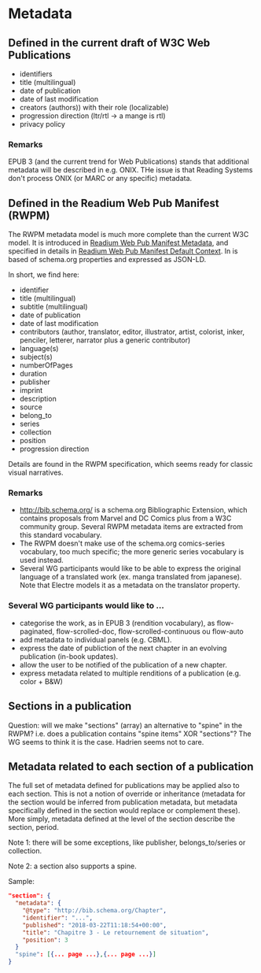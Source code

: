 # Metadata

## Defined in the current draft of W3C Web Publications

- identifiers
- title (multilingual)
- date of publication
- date of last modification
- creators (authors)) with their role (localizable)
- progression direction (ltr/rtl -> a mange is rtl)
- privacy policy

### Remarks

EPUB 3 (and the current trend for Web Publications) stands that additional metadata will be described in e.g. ONIX. THe issue is that Reading Systems don't process ONIX (or MARC or any specific) metadata.

## Defined in the Readium Web Pub Manifest (RWPM)

The RWPM metadata model is much more complete than the current W3C model. It is introduced in [Readium Web Pub Manifest Metadata](https://github.com/readium/webpub-manifest#metadata), and specified in details in [Readium Web Pub Manifest Default Context](https://github.com/readium/webpub-manifest/tree/master/contexts/default). In is based of schema.org properties and expressed as JSON-LD.

In short, we find here: 

- identifier
- title (multilingual)
- subtitle (multilingual)
- date of publication
- date of last modification
- contributors (author, translator, editor, illustrator, artist, colorist, inker, penciler, letterer, narrator plus a generic contributor)
- language(s)
- subject(s)
- numberOfPages
- duration
- publisher
- imprint
- description
- source
- belong_to
 - series
 - collection
 - position
- progression direction

Details are found in the RWPM specification, which seems ready for classic visual narratives.

### Remarks

* http://bib.schema.org/ is a schema.org Bibliographic Extension, which contains proposals from Marvel and DC Comics plus from a W3C community group. Several RWPM metadata items are extracted from this standard vocabulary.
* The RWPM doesn't make use of the schema.org comics-series vocabulary, too much specific; the more generic series vocabulary is used instead. 
* Several WG participants would like to be able to express the original language of a translated work (ex. manga translated from japanese). Note that Electre models it as a metadata on the translator property.

### Several WG participants would like to ... 

* categorise the work, as in EPUB 3 (rendition vocabulary), as flow-paginated, flow-scrolled-doc, flow-scrolled-continuous ou flow-auto
* add metadata to individual panels (e.g. CBML).
* express the date of publiction of the next chapter in an evolving publication (in-book updates).
* allow the user to be notified of the publication of a new chapter.
* express metadata related to multiple renditions of a publication (e.g. color + B&amp;W)

## Sections in a publication

Question: will we make "sections" (array) an alternative to "spine" in the RWPM? i.e. does a publication contains "spine items" XOR "sections"? The WG seems to think it is the case. Hadrien seems not to care. 

## Metadata related to each section of a publication

The full set of metadata defined for publications may be applied also to each section. This is not a notion of override or inheritance (metadata for the section would be inferred from publication metadata, but metadata specifically defined in the section would replace or complement these). More simply, metadata defined at the level of the section describe the section, period. 

Note 1: there will be some exceptions, like publisher, belongs_to/series or collection.

Note 2: a section also supports a spine.

Sample:

```json
"section": {
  "metadata": {
    "@type": "http://bib.schema.org/Chapter",
    "identifier": "...",
    "published": "2018-03-22T11:18:54+00:00",
    "title": "Chapitre 3 - Le retournement de situation",
    "position": 3
  }
  "spine": [{... page ...},{... page ...}]
}
```





